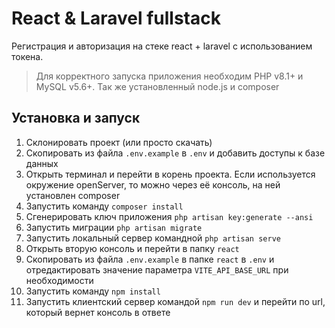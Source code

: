 # React & Laravel fullstack
Регистрация и авторизация на стеке react + laravel с использованием токена.
> Для корректного запуска приложения необходим PHP v8.1+ и MySQL v5.6+. Так же установленный node.js и composer



## Установка и запуск 


1. Склонировать проект (или просто скачать)
2. Скопировать из файла `.env.example` в `.env` и добавить доступы к базе данных
3. Открыть терминал и перейти в корень проекта. Если используется окружение openServer, то можно через eё консоль, на ней установлен composer
4. Запустить команду `composer install`
5. Сгенерировать ключ приложения `php artisan key:generate --ansi`
6. Запустить миграции `php artisan migrate`
7. Запустить локальный сервер командной `php artisan serve`
8. Открыть вторую консоль и перейти в папку `react`
9. Скопировать из файла `.env.example` в папке `react` в `.env` и отредактировать значение параметра `VITE_API_BASE_URL` при необходимости
9. Запустить команду `npm install`
10. Запустить клиентский сервер командой `npm run dev` и перейти по url, который вернет консоль в ответе
